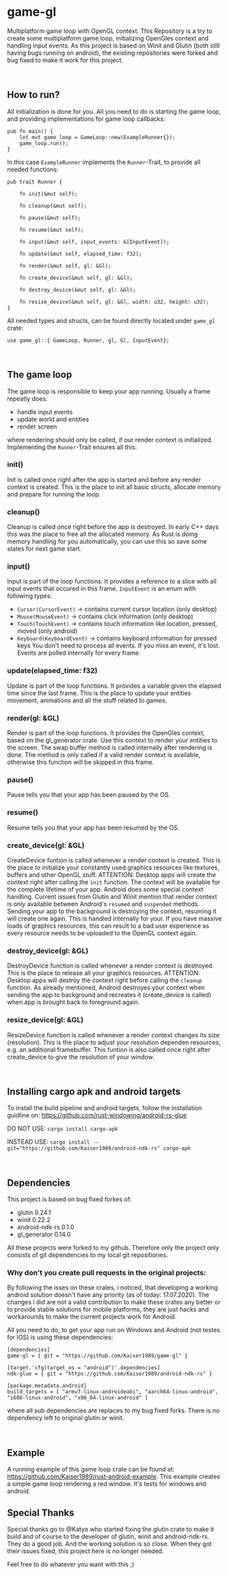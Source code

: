 # game-gl
Multiplatform game loop with OpenGL context. This Repository is a try to create some multiplatform game loop, initializing OpenGles context and handling input events. As this project is based on Winit and Glutin (both still having bugs running on android), the existing repositories were forked and bug fixed to make it work for this project.

<br>

## How to run?
All initialization is done for you. All you need to do is starting the game loop, and providing implementations for game loop callbacks:
```
pub fn main() {
    let mut game_loop = GameLoop::new(ExampleRunner{});
    game_loop.run();
}
```

In this case `ExampleRunner` implements the `Runner`-Trait, to provide all needed functions:
```
pub trait Runner {

    fn init(&mut self);

    fn cleanup(&mut self);

    fn pause(&mut self);

    fn resume(&mut self);

    fn input(&mut self, input_events: &[InputEvent]);

    fn update(&mut self, elapsed_time: f32);

    fn render(&mut self, gl: &Gl);

    fn create_device(&mut self, gl: &Gl);

    fn destroy_device(&mut self, gl: &Gl);

    fn resize_device(&mut self, gl: &Gl, width: u32, height: u32);
}
```

All needed types and structs, can be found directly located under `game_gl` crate:
```
use game_gl::{ GameLoop, Runner, gl, Gl, InputEvent};
```

<br>

## The game loop
The game loop is responsible to keep your app running. Usually a frame repeatly does:
* handle input events
* update world and entities
* render screen

where rendering should only be called, if our render context is initialized. Implementing the `Runner`-Trait ensures all this:
### init()
Init is called once right after the app is started and before any render context is created. This is the place to init all basic structs, allocate memory and prepare for running the loop.
### cleanup()
Cleanup is called once right before the app is destroyed. In early C++ days this was the place to free all the allocated memory. As Rust is doing memory handling for you automatically, you can use this so save some states for next game start.
### input()
Input is part of the loop functions. It provides a reference to a slice with all input events that occured in this frame. `InputEvent` is an enum with following types:
* `Cursor(CursorEvent)` -> contains current cursor location (only desktop)
* `Mouse(MouseEvent)` -> contains click information (only desktop)
* `Touch(TouchEvent)` -> contains touch information like location, pressed, moved (only android)
* `Keyboard(KeyboardEvent)` -> contains keyboard information for pressed keys
You don't need to process all events. If you miss an event, it's lost. Events are polled internally for every frame.
### update(elapsed_time: f32)
Update is part of the loop functions. It provides a variable given the elapsed time since the last frame. This is the place to update your entities movement, animations and all the stuff related to games.
### render(gl: &GL)
Render is part of the loop functions. It provides the OpenGles context, based on the gl_generator crate. Use this context to render your entities to the screen. The swap buffer method is called internally after rendering is done. The method is only called if a valid render context is available, otherwise this function will be skipped in this frame.
### pause()
Pause tells you that your app has been paused by the OS.
### resume()
Resume tells you that your app has been resumed by the OS.
### create_device(gl: &GL)
CreateDevice funtion is called whenever a render context is created. This is the place to initialize your constantly used graphics resources like textures, buffers and other OpenGL stuff. 
ATTENTION: Desktop apps will create the context right after calling the `init` function. The context will be available for the complete lifetime of your app. Android does some special context handling. Current issues from Glutin and Winit mention that render context is only available between Android's `resumed` and `suspended` methods. Sending your app to the background is destroying the context, resuming it will create one again. This is handled internally for your. If you have massive loads of graphics resources, this can result to a bad user experience as every resource needs to be uploaded to the OpenGL context again.
### destroy_device(gl: &GL)
DestroyDevice function is called whenever a render context is destroyed. This is the place to release all your graphics resources.
ATTENTION: Desktop apps will destroy the context right before calling the `cleanup` function. As already mentioned, Android destroyes your context when sending the app to background and recreates it (create_device is called) when app is brought back to foreground again.
### resize_device(gl: &GL)
ResizeDevice function is called whenever a render context changes its size (resolution). This is the place to adjust your resolution dependen resources, e.g. an additional framebuffer. This funtion is also called once right after create_device to give the resolution of your window.

<br>

## Installing cargo apk and android targets
To install the build pipeline and android targets, follow the installation guidline on: 
https://github.com/rust-windowing/android-rs-glue

DO NOT USE: `cargo install cargo-apk`

INSTEAD USE: `cargo install --git="https://github.com/Kaiser1989/android-ndk-rs" cargo-apk`

<br>

## Dependencies
This project is based on bug fixed forkes of:
* glutin 0.24.1
* winit 0.22.2
* android-ndk-rs 0.1.0
* gl_generator 0.14.0

All these projects were forked to my github. Therefore only the project only consists of git dependencies to my local git repositiories.
### Why don't you create pull requests in the original projects:
By following the isses on these crates, i noticed, that developing a working android solution doesn't have any priority (as of today: 17.07.2020). The changes i did are not a valid contribution to make these crates any better or to provide stable solutions for mobile platforms, they are just hacks and workarounds to make the current projects work for Android.

All you need to do, to get your app run on Windows and Android (not testes for IOS) is using these dependencies:
```
[dependencies]
game-gl = { git = "https://github.com/Kaiser1989/game-gl" }

[target.'cfg(target_os = "android")'.dependencies]
ndk-glue = { git = "https://github.com/Kaiser1989/android-ndk-rs" }

[package.metadata.android]
build_targets = [ "armv7-linux-androideabi", "aarch64-linux-android", "i686-linux-android", "x86_64-linux-android" ]
```
where all sub dependencies are replaces to my bug fixed forks. There is no dependency left to original glutin or winit.

<br>

## Example
A running example of this game loop crate can be found at: https://github.com/Kaiser1989/rust-android-example. This example creates a simple game loop rendering a red window. It's tests for windows and android.

## Special Thanks
Special thanks go to @Katyo who started fixing the glutin crate to make it build and of course to the developer of glutin, winit and android-ndk-rs. They do a good job. And the working solution is so close. When they got their issues fixed, this project here is no longer needed.

Feel free to do whatever you want with this ;)

